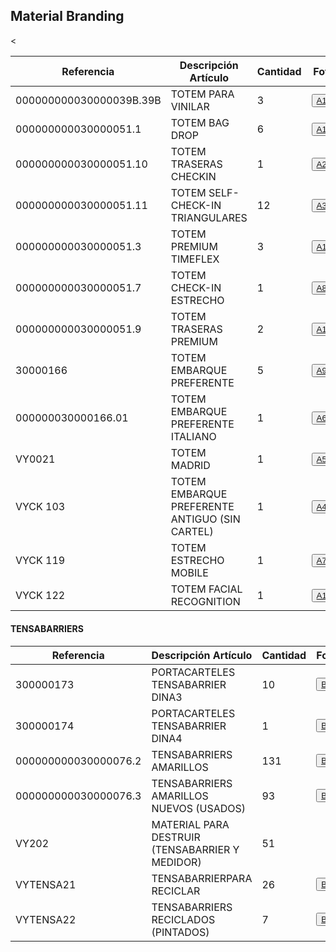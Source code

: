 <html lang="es">
<head>
  <meta charset="UTF-8">
  <meta name="viewport" content="width=device-width, initial-scale=1.0">
</head>
<body>
<h2>Material Branding</h2>
<table>
    <tr>
      <th>Referencia</th>
      <th>Descripción Artículo</th>
      <th>Cantidad</th>
      <th>Foto</th>
    </tr>
    <tr>
<tbody>
      <td>000000000030000039B.39B</td>
      <td>TOTEM PARA VINILAR</td>
      <td>3</td> 
     <td><button onclick="window.open"><a href="Fotos/A11.JPG" target="_blank">A11</a></button></td>
  </tr>
    <tr>
      <td>000000000030000051.1</td>
      <td>TOTEM BAG DROP</td>
      <td>6</td>
      <td><button onclick="window.open"><a href="Fotos/A12.JPG" target="_blank">A12</a></button></td>
 </tr>
    <tr>
        <td>000000000030000051.10</td>
        <td>TOTEM TRASERAS CHECKIN</td>
        <td>1</td>
        <td><button onclick="window.open"><a href="Fotos/A2.JPG" target="_blank">A2</a></button></td>
    </tr>
    <tr>
        <td>000000000030000051.11</td>
        <td>TOTEM SELF-CHECK-IN TRIANGULARES</td>
        <td>12</td>
   <td><button onclick="window.open"><a href="Fotos/A3.JPG" target="_blank">A3</a></button></td>
    </tr>
    <tr>
        <td>000000000030000051.3</td>
        <td>TOTEM PREMIUM TIMEFLEX</td>
        <td>3</td>
     <td><button onclick="window.open"><a href="Fotos/A13.JPG" target="_blank">A13</a></button></td>
    </tr>
    <tr>
        <td>000000000030000051.7</td>
        <td>TOTEM CHECK-IN ESTRECHO</td>
        <td>1</td>
        <td><button onclick="window.open"><a href="Fotos/A8.JPG" target="_blank">A8</a></button></td>
    </tr>
    <tr>
        <td>000000000030000051.9</td>
        <td>TOTEM TRASERAS PREMIUM</td>
        <td>2</td>
       <td><button onclick="window.open"><a href="Fotos/A1.JPG" target="_blank">A1</a></button></td>
    </tr>
    <tr>
        <td>30000166</td>
        <td>TOTEM EMBARQUE PREFERENTE</td>
        <td>5</td>
       <<td><button onclick="window.open"><a href="Fotos/A9.JPG" target="_blank">A9</a></button></td>
    </tr>
    <tr>
        <td>000000030000166.01</td>
        <td>TOTEM EMBARQUE PREFERENTE ITALIANO</td>
        <td>1</td>
       <td><button onclick="window.open"><a href="Fotos/A6.JPG" target="_blank">A6</a></button></td>
    </tr>
    <tr>
        <td>VY0021</td>
        <td>TOTEM MADRID</td>
        <td>1</td>
       <td><button onclick="window.open"><a href="Fotos/A5.JPG" target="_blank">A5</a></button></td>
    </tr>
    <tr>
        <td>VYCK 103</td>
        <td>TOTEM EMBARQUE PREFERENTE ANTIGUO (SIN CARTEL)</td>
        <td>1</td>
        <td><button onclick="window.open"><a href="Fotos/A4.JPG" target="_blank">A4</a></button></td>
    </tr>
    <tr>
        <td>VYCK 119</td>
        <td>TOTEM ESTRECHO MOBILE</td>
        <td>1</td>
     <td><button onclick="window.open"><a href="Fotos/A7.JPG" target="_blank">A7</a></button></td>
    </tr>
    <tr>
        <td>VYCK 122</td>
        <td>TOTEM FACIAL RECOGNITION</td>
        <td>1</td>
        <td><button onclick="window.open"><a href="Fotos/A10.JPG" target="_blank">A10</a></button></td>
    </tr>
</table>
<h4>TENSABARRIERS</h3>
<table>
  <thead>
    <tr>
      <th>Referencia</th>
      <th>Descripción Artículo</th>
      <th>Cantidad</th>
      <th>Foto</th>
    </tr>
  </thead>
  <tbody>
    <tr>
      <td>300000173</td>
      <td>PORTACARTELES TENSABARRIER DINA3</td>
      <td>10</td>
<td><button onclick="window.open"><a href="Fotos/B1.JPG" target="_blank">B1</a></button></td>
    </tr>
    <tr>
      <td>300000174</td>
      <td>PORTACARTELES TENSABARRIER DINA4</td>
      <td>1</td>
     <td><button onclick="window.open"><a href="Fotos/B3.JPG" target="_blank">B3</a></button></td>
    </tr>
    <tr>
        <td>000000000030000076.2</td>
        <td>TENSABARRIERS AMARILLOS</td>
        <td>131</td>
      <td><button onclick="window.open"><a href="Fotos/B4.JPG" target="_blank">B4</a></button></td>
    </tr>
    <tr>
        <td>000000000030000076.3</td>
        <td>TENSABARRIERS AMARILLOS NUEVOS (USADOS)</td>
        <td>93</td>
        <td><button onclick="window.open"><a href="Fotos/B5.JPG" target="_blank">B5</a></button></td>
    </tr>
    <tr>
        <td>VY202</td>
        <td>MATERIAL PARA DESTRUIR (TENSABARRIER Y MEDIDOR)</td>
        <td>51</td>
        <td></td>
    </tr>
    <tr>
        <td>VYTENSA21</td>
        <td>TENSABARRIERPARA RECICLAR</td>
        <td>26</td>
        <td><button onclick="window.open"><a href="Fotos/B6.JPG" target="_blank">B6</a></button></td>
    </tr>
    <tr>
        <td>VYTENSA22</td>
        <td>TENSABARRIERS RECICLADOS (PINTADOS)</td>
        <td>7</td>
        <td><button onclick="window.open"><a href="Fotos/B7.JPG" target="_blank">B7</a></button></td>
    </tr>
</tbody>
</table>
</body>
</html>

</body>
</html>


